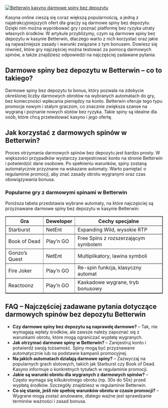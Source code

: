 [![Betterwin kasyno darmowe spiny bez depozytu](https://123-caf.pages.dev/gitsignup.png)](https://vrmoo.ru/Bt82HjjY)

<div>     <p>Kasyna online cieszą się coraz większą popularnością, a jedną z najatrakcyjniejszych ofert dla graczy są darmowe spiny bez depozytu. Dzięki nim można wypróbować gry i poznać platformę bez ryzyka utraty własnych środków. W artykule przybliżymy, czym są darmowe spiny bez depozytu w kasynie Betterwin, dlaczego warto z nich korzystać oraz jakie są najważniejsze zasady i warunki związane z tym bonusem. Dowiesz się również, które gry najczęściej można testować za pomocą darmowych spinów, a także znajdziesz odpowiedzi na najczęściej zadawane pytania.</p>      <h2>Darmowe spiny bez depozytu w Betterwin – co to takiego?</h2>     <p>Darmowe spiny bez depozytu to bonus, który pozwala na zdobycie określonej liczby darmowych obrotów na wybranych automatach do gry, bez konieczności wpłacania pieniędzy na konto. Betterwin oferuje tego typu promocje nowym i stałym graczom, co znacznie zwiększa szanse na wygraną i poznanie nowych slotów bez ryzyka. Takie spiny są idealne dla osób, które chcą przetestować kasyno i jego ofertę.</p>      <h2>Jak korzystać z darmowych spinów w Betterwin?</h2>     <p>Proces otrzymania darmowych spinów bez depozytu jest bardzo prosty. W większości przypadków wystarczy zarejestrować konto na stronie Betterwin i potwierdzić dane osobowe. Po spełnieniu warunków, spiny zostaną automatycznie przyznane na wskazane automaty. Warto pamiętać o regulaminie promocji, aby znać zasady obrotu wygranymi oraz czas obowiązywania bonusa.</p>      <h3>Popularne gry z darmowymi spinami w Betterwin</h3>     <p>Poniższa tabela przedstawia wybrane automaty, na które najczęściej są przyznawane darmowe spiny bez depozytu w kasynie Betterwin:</p>      <table border="1" cellpadding="8" cellspacing="0">       <thead>         <tr>           <th>Gra</th>           <th>Deweloper</th>           <th>Cechy specjalne</th>         </tr>       </thead>       <tbody>         <tr>           <td>Starburst</td>           <td>NetEnt</td>           <td>Expanding Wild, wysokie RTP</td>         </tr>         <tr>           <td>Book of Dead</td>           <td>Play’n GO</td>           <td>Free Spins z rozszerzającym symbolem</td>         </tr>         <tr>           <td>Gonzo’s Quest</td>           <td>NetEnt</td>           <td>Multiplikatory, lawina symboli</td>         </tr>         <tr>           <td>Fire Joker</td>           <td>Play’n GO</td>           <td>Re-spin funkcja, klasyczny automat</td>         </tr>         <tr>           <td>Reactoonz</td>           <td>Play’n GO</td>           <td>Kaskadowe wygrane, tryb bonusowy</td>         </tr>       </tbody>     </table>      <h2>FAQ – Najczęściej zadawane pytania dotyczące darmowych spinów bez depozytu Betterwin</h2>     <ul>       <li><strong>Czy darmowe spiny bez depozytu są naprawdę darmowe?</strong> – Tak, nie wymagają wpłaty środków, ale zawsze należy zapoznać się z warunkami obrotu, które mogą ograniczać wypłatę wygranych.</li>       <li><strong>Jak otrzymać darmowe spiny w Betterwin?</strong> – Zarejestruj konto i potwierdź swoją tożsamość. Spiny mogą być przyznawane automatycznie lub na podstawie kampanii promocyjnej.</li>       <li><strong>Na jakich automatach działają darmowe spiny?</strong> – Zazwyczaj na popularnych grach slotowych, takich jak Starburst czy Book of Dead. Kasyno informuje o konkretnych tytułach w regulaminie promocji.</li>       <li><strong>Jakie są warunki obrotu dla wygranych z darmowych spinów?</strong> – Często wymaga się kilkukrotnego obrotu (np. 30x do 50x) przed wypłatą środków. Szczegóły znajdziesz w regulaminie Betterwin.</li>       <li><strong>Co się stanie, jeśli nie spełnię warunków obrotu w czasie promocji?</strong> – Wygrane mogą zostać anulowane, dlatego ważne jest sprawdzanie terminów ważności i zasad bonusa.</li>     </ul>   </div>